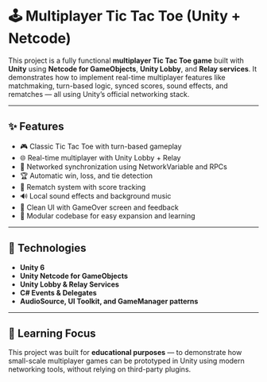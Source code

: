 # 🕹️ Multiplayer Tic Tac Toe (Unity + Netcode)

This project is a fully functional **multiplayer Tic Tac Toe game** built with **Unity** using **Netcode for GameObjects**, **Unity Lobby**, and **Relay services**. It demonstrates how to implement real-time multiplayer features like matchmaking, turn-based logic, synced scores, sound effects, and rematches — all using Unity’s official networking stack.

---

## ✨ Features

- 🎮 Classic Tic Tac Toe with turn-based gameplay  
- 🌐 Real-time multiplayer with Unity Lobby + Relay  
- 📡 Networked synchronization using NetworkVariable and RPCs  
- 🏆 Automatic win, loss, and tie detection  
- 🔁 Rematch system with score tracking  
- 🔊 Local sound effects and background music  
- 📱 Clean UI with GameOver screen and feedback  
- 🧪 Modular codebase for easy expansion and learning  

---

## 🚀 Technologies

- **Unity 6**  
- **Unity Netcode for GameObjects**  
- **Unity Lobby & Relay Services**  
- **C# Events & Delegates**  
- **AudioSource, UI Toolkit, and GameManager patterns**

---

## 🧠 Learning Focus

This project was built for **educational purposes** — to demonstrate how small-scale multiplayer games can be prototyped in Unity using modern networking tools, without relying on third-party plugins.
